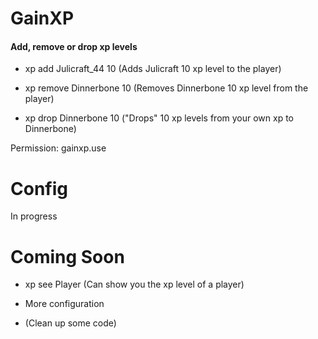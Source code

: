 # GainXP

#### Add, remove or drop xp levels 

- xp add Julicraft_44 10 (Adds Julicraft 10 xp level to the player)

- xp remove Dinnerbone 10 (Removes Dinnerbone 10 xp level from the player)

- xp drop Dinnerbone 10 ("Drops" 10 xp levels from your own xp to Dinnerbone)

Permission: gainxp.use

# Config

In progress

# Coming Soon
- xp see Player (Can show you the xp level of a player)

- More configuration

- (Clean up some code)
